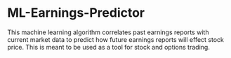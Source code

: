 # ML-Earnings-Predictor
This machine learning algorithm correlates past earnings reports with current market data to predict how future earnings reports will effect stock price. This is meant to be used as a tool for stock and options trading. 
